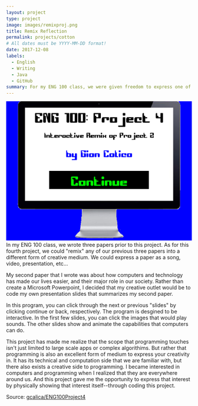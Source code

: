 ```yaml
---
layout: project
type: project
image: images/remixproj.png
title: Remix Reflection
permalink: projects/cotton
# All dates must be YYYY-MM-DD format!
date: 2017-12-08
labels:
  - English
  - Writing
  - Java
  - GitHub
summary: For my ENG 100 class, we were given freedom to express one of our research papers into a different creative medium. I chose to express my English paper as a program. 
---
```


<img class="ui large right circular floated image" src="../images/remixproj.png">
In my ENG 100 class, we wrote three papers prior to this project. As for this fourth project, we could "remix" any of our previous three
papers into a different form of creative medium. We could express a paper as a song, video, presentation, etc... 

My second paper that I wrote was about how computers and technology has made our lives easier, and their major role in our society. Rather than create a Microsoft Powerpoint, I decided that my creative outlet would be to code my own presentation slides that summarizes my second paper. 

In this program, you can click through the next or previous "slides" by clicking continue or back, respectively. The program is desgined to be interactive. In the first few slides, you can click the images that would play sounds. The other slides show and animate the capabilities that computers can do. 

This project has made me realize that the scope that programming touches isn't just limited to large scale apps or complex algorithims. But rather that programming is also an excellent form of medium to express your creativity in. It has its technical and computation side that we are familiar with, but there also exists a creative side to programming. I became interested in computers and programming when I realized that they are everywhere around us. And this project gave me the opportunity to express that interest by physically showing that interest itself--through coding this project.

<div class="ui embed" data-source="youtube" data-id="HeKGENRX3Sw" >
</div>
Source: <a href="https://github.com/gcalica/ENG100Project4"><i class="large github icon"></i>gcalica/ENG100Project4</a>

